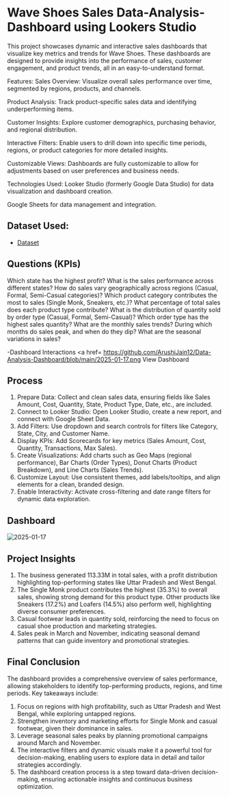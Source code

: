 # Wave Shoes Sales Data-Analysis-Dashboard using Lookers Studio
This project showcases dynamic and interactive sales dashboards that visualize key metrics and trends for Wave Shoes. These dashboards are designed to provide insights into the performance of sales, customer engagement, and product trends, all in an easy-to-understand format.

Features:
Sales Overview: Visualize overall sales performance over time, segmented by regions, products, and channels.

Product Analysis: Track product-specific sales data and identifying underperforming items.

Customer Insights: Explore customer demographics, purchasing behavior, and regional distribution.

Interactive Filters: Enable users to drill down into specific time periods, regions, or product categories for more detailed insights.

Customizable Views: Dashboards are fully customizable to allow for adjustments based on user preferences and business needs.

Technologies Used:
Looker Studio (formerly Google Data Studio) for data visualization and dashboard creation.

Google Sheets for data management and integration.
## Dataset Used:
- <a href = "https://github.com/ArushiJain12/Data-Analysis-Dashboard/blob/main/Wave%20Shoes%20Store%20_%20Sales%20Data%20.xlsx">Dataset</a>

## Questions (KPIs)
Which state has the highest profit?
What is the sales performance across different states?
How do sales vary geographically across regions (Casual, Formal, Semi-Casual categories)?
Which product category contributes the most to sales (Single Monk, Sneakers, etc.)?
What percentage of total sales does each product type contribute?
What is the distribution of quantity sold by order type (Casual, Formal, Semi-Casual)?
Which order type has the highest sales quantity?
What are the monthly sales trends?
During which months do sales peak, and when do they dip?
What are the seasonal variations in sales?

-Dashboard Interactions <a href= <https://github.com/ArushiJain12/Data-Analysis-Dashboard/blob/main/2025-01-17.png> View Dashboard</a>

## Process
1. Prepare Data: Collect and clean sales data, ensuring fields like Sales Amount, Cost, Quantity, State, Product Type, Date, etc., are included.
2. Connect to Looker Studio: Open Looker Studio, create a new report, and connect with Google Sheet Data.
3. Add Filters: Use dropdown and search controls for filters like Category, State, City, and Customer Name.
4. Display KPIs: Add Scorecards for key metrics (Sales Amount, Cost, Quantity, Transactions, Max Sales).
5. Create Visualizations: Add charts such as Geo Maps (regional performance), Bar Charts (Order Types), Donut Charts (Product Breakdown), and Line Charts (Sales Trends).
6. Customize Layout: Use consistent themes, add labels/tooltips, and align elements for a clean, branded design.
7. Enable Interactivity: Activate cross-filtering and date range filters for dynamic data exploration.

## Dashboard
![2025-01-17](https://github.com/user-attachments/assets/a80cf837-caf0-4f56-8ba7-490a1452bb6e)

## Project Insights
1. The business generated 113.33M in total sales, with a profit distribution highlighting top-performing states like Uttar Pradesh and West Bengal.
2. The Single Monk product contributes the highest (35.3%) to overall sales, showing strong demand for this product type.
Other products like Sneakers (17.2%) and Loafers (14.5%) also perform well, highlighting diverse consumer preferences.
3. Casual footwear leads in quantity sold, reinforcing the need to focus on casual shoe production and marketing strategies.
4. Sales peak in March and November, indicating seasonal demand patterns that can guide inventory and promotional strategies.


## Final Conclusion
The dashboard provides a comprehensive overview of sales performance, allowing stakeholders to identify top-performing products, regions, and time periods. Key takeaways include:

1. Focus on regions with high profitability, such as Uttar Pradesh and West Bengal, while exploring untapped regions.
2. Strengthen inventory and marketing efforts for Single Monk and casual footwear, given their dominance in sales.
3. Leverage seasonal sales peaks by planning promotional campaigns around March and November.
4. The interactive filters and dynamic visuals make it a powerful tool for decision-making, enabling users to explore data in detail and tailor strategies accordingly.
5. The dashboard creation process is a step toward data-driven decision-making, ensuring actionable insights and continuous business optimization.
